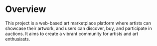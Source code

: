 # Overview

This project is a web-based art marketplace platform where artists can showcase their artwork, and users can discover, buy, and participate in auctions. It aims to create a vibrant community for artists and art enthusiasts.
